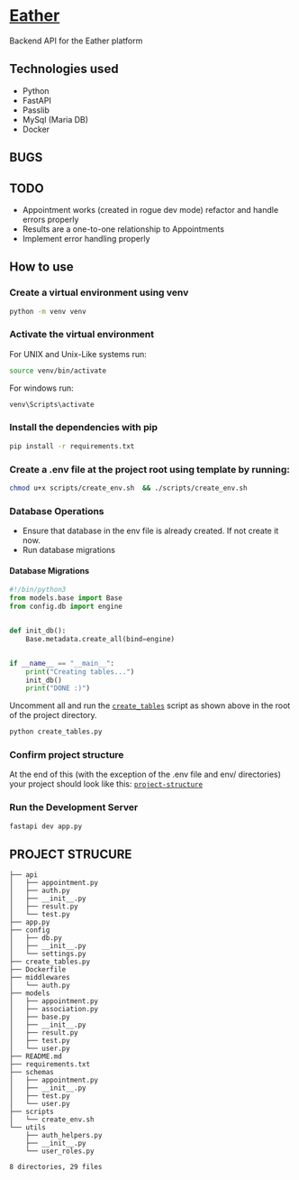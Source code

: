 # [Eather](https://eather-iota.vercel.app)

Backend API for the Eather platform

## Technologies used

- Python
- FastAPI
- Passlib
- MySql (Maria DB)
- Docker

## BUGS

## TODO

- Appointment works (created in rogue dev mode) refactor and handle errors properly
- Results are a one-to-one relationship to Appointments
- Implement error handling properly

## How to use

### Create a virtual environment using venv

```sh
python -m venv venv
```

### Activate the virtual environment

For UNIX and Unix-Like systems run:

```sh
source venv/bin/activate
```

For windows run:

```sh
venv\Scripts\activate
```

### Install the dependencies with pip

```sh
pip install -r requirements.txt
```

### Create a .env file at the project root using template by running:

```sh
chmod u+x scripts/create_env.sh  && ./scripts/create_env.sh
```

### Database Operations

- Ensure that database in the env file is already created. If not create it now.
- Run database migrations

#### Database Migrations

```py
#!/bin/python3
from models.base import Base
from config.db import engine


def init_db():
    Base.metadata.create_all(bind=engine)


if __name__ == "__main__":
    print("Creating tables...")
    init_db()
    print("DONE :)")

```

Uncomment all and run the [`create_tables`](#database-migrations) script as shown above in the root of the project directory.

```sh
python create_tables.py
```

### Confirm project structure

At the end of this (with the exception of the .env file and env/ directories) your project should look like this: [`project-structure`](#project-strucure)

### Run the Development Server

```sh
fastapi dev app.py
```

## PROJECT STRUCURE

```sh.
├── api
│   ├── appointment.py
│   ├── auth.py
│   ├── __init__.py
│   ├── result.py
│   └── test.py
├── app.py
├── config
│   ├── db.py
│   ├── __init__.py
│   └── settings.py
├── create_tables.py
├── Dockerfile
├── middlewares
│   └── auth.py
├── models
│   ├── appointment.py
│   ├── association.py
│   ├── base.py
│   ├── __init__.py
│   ├── result.py
│   ├── test.py
│   └── user.py
├── README.md
├── requirements.txt
├── schemas
│   ├── appointment.py
│   ├── __init__.py
│   ├── test.py
│   └── user.py
├── scripts
│   └── create_env.sh
└── utils
    ├── auth_helpers.py
    ├── __init__.py
    └── user_roles.py

8 directories, 29 files
```